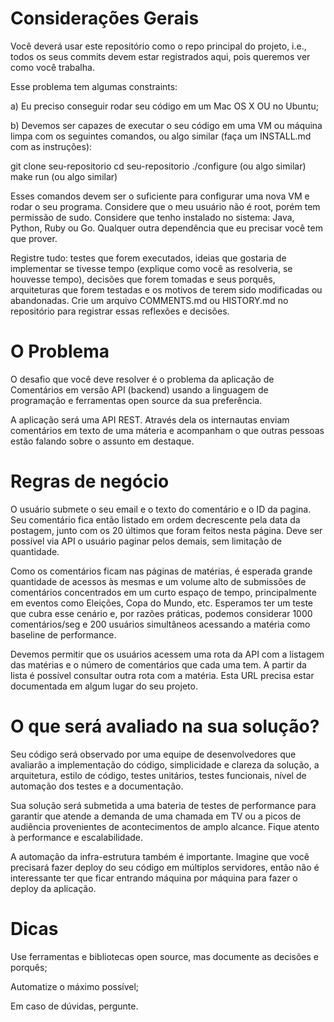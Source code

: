 # Considerações Gerais
Você deverá usar este repositório como o repo principal do projeto, i.e., todos os seus commits devem estar registrados aqui, pois queremos ver como você trabalha.

Esse problema tem algumas constraints:

a) Eu preciso conseguir rodar seu código em um Mac OS X OU no Ubuntu;

b) Devemos ser capazes de executar o seu código em uma VM ou máquina limpa com os seguintes comandos, ou algo similar (faça um INSTALL.md com as instruções):

git clone seu-repositorio
cd seu-repositorio
./configure (ou algo similar)
make run (ou algo similar)

Esses comandos devem ser o suficiente para configurar uma nova VM e rodar o seu programa. Considere que o meu usuário não é root, porém tem permissão de sudo. Considere que tenho instalado no sistema: Java, Python, Ruby ou Go. Qualquer outra dependência que eu precisar você tem que prover.

Registre tudo: testes que forem executados, ideias que gostaria de implementar se tivesse tempo (explique como você as resolveria, se houvesse tempo), decisões que forem tomadas e seus porquês, arquiteturas que forem testadas e os motivos de terem sido modificadas ou abandonadas. Crie um arquivo COMMENTS.md ou HISTORY.md no repositório para registrar essas reflexões e decisões.

# O Problema

O desafio que você deve resolver é o problema da aplicação de Comentários em versão API (backend) usando a linguagem de programação e ferramentas open source da sua preferência.

A aplicação será uma API REST. Através dela os internautas enviam comentários em texto de uma máteria e acompanham o que outras pessoas estão falando sobre o assunto em destaque.


# Regras de negócio

O usuário submete o seu email e o texto do comentário e o ID da pagina. Seu comentário fica então listado em ordem decrescente pela data da postagem, junto com os 20 últimos que foram feitos nesta página. Deve ser possível via API o usuário paginar pelos demais, sem limitação de quantidade.

Como os comentários ficam nas páginas de matérias, é esperada grande quantidade de acessos às mesmas e um volume alto de submissões de comentários concentrados em um curto espaço de tempo, principalmente em eventos como Eleições, Copa do Mundo, etc. Esperamos ter um teste que cubra esse cenário e, por razões práticas, podemos considerar 1000 comentários/seg e 200 usuários simultâneos acessando a matéria como baseline de performance.

Devemos permitir que os usuários acessem uma rota da API com a listagem das matérias e o número de comentários que cada uma tem. A partir da lista é possível consultar outra rota com a matéria. Esta URL precisa estar documentada em algum lugar do seu projeto.


# O que será avaliado na sua solução?

Seu código será observado por uma equipe de desenvolvedores que avaliarão a implementação do código, simplicidade e clareza da solução, a arquitetura, estilo de código, testes unitários, testes funcionais, nível de automação dos testes e a documentação.

Sua solução será submetida a uma bateria de testes de performance para garantir que atende a demanda de uma chamada em TV ou a picos de audiência provenientes de acontecimentos de amplo alcance. Fique atento à performance e escalabilidade.

A automação da infra-estrutura também é importante. Imagine que você precisará fazer deploy do seu código em múltiplos servidores, então não é interessante ter que ficar entrando máquina por máquina para fazer o deploy da aplicação.

# Dicas

Use ferramentas e bibliotecas open source, mas documente as decisões e porquês;

Automatize o máximo possível;

Em caso de dúvidas, pergunte.
